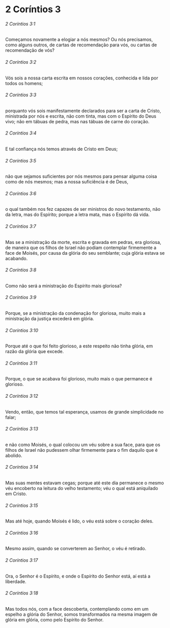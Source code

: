 # 2 Coríntios 3

###### 2 Coríntios 3:1

Começamos novamente a elogiar a nós mesmos? Ou nós precisamos, como alguns outros, de cartas de recomendação para vós, ou cartas de recomendação de vós?

###### 2 Coríntios 3:2

Vós sois a nossa carta escrita em nossos corações, conhecida e lida por todos os homens;

###### 2 Coríntios 3:3

porquanto vós sois manifestamente declarados para ser a carta de Cristo, ministrada por nós e escrita, não com tinta, mas com o Espírito do Deus vivo; não em tábuas de pedra, mas nas tábuas de carne do coração.

###### 2 Coríntios 3:4

E tal confiança nós temos através de Cristo em Deus;

###### 2 Coríntios 3:5

não que sejamos suficientes por nós mesmos para pensar alguma coisa como de nós mesmos; mas a nossa suficiência é de Deus,

###### 2 Coríntios 3:6

o qual também nos fez capazes de ser ministros do novo testamento, não da letra, mas do Espírito; porque a letra mata, mas o Espírito dá vida.

###### 2 Coríntios 3:7

Mas se a ministração da morte, escrita e gravada em pedras, era gloriosa, de maneira que os filhos de Israel não podiam contemplar firmemente a face de Moisés, por causa da glória do seu semblante; cuja glória estava se acabando.

###### 2 Coríntios 3:8

Como não será a ministração do Espírito mais gloriosa?

###### 2 Coríntios 3:9

Porque, se a ministração da condenação for gloriosa, muito mais a ministração da justiça excederá em glória.

###### 2 Coríntios 3:10

Porque até o que foi feito glorioso, a este respeito não tinha glória, em razão da glória que excede.

###### 2 Coríntios 3:11

Porque, o que se acabava foi glorioso, muito mais o que permanece é glorioso.

###### 2 Coríntios 3:12

Vendo, então, que temos tal esperança, usamos de grande simplicidade no falar;

###### 2 Coríntios 3:13

e não como Moisés, o qual colocou um véu sobre a sua face, para que os filhos de Israel não pudessem olhar firmemente para o fim daquilo que é abolido.

###### 2 Coríntios 3:14

Mas suas mentes estavam cegas; porque até este dia permanece o mesmo véu encoberto na leitura do velho testamento; véu o qual está aniquilado em Cristo.

###### 2 Coríntios 3:15

Mas até hoje, quando Moisés é lido, o véu está sobre o coração deles.

###### 2 Coríntios 3:16

Mesmo assim, quando se converterem ao Senhor, o véu é retirado.

###### 2 Coríntios 3:17

Ora, o Senhor é o Espírito, e onde o Espírito do Senhor está, aí está a liberdade.

###### 2 Coríntios 3:18

Mas todos nós, com a face descoberta, contemplando como em um espelho a glória do Senhor, somos transformados na mesma imagem de glória em glória, como pelo Espírito do Senhor.

